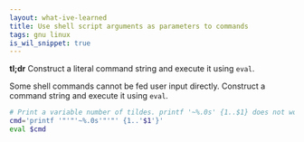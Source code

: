 ```yaml
---
layout: what-ive-learned
title: Use shell script arguments as parameters to commands
tags: gnu linux
is_wil_snippet: true
---
```

**tl;dr** Construct a literal command string and execute it using `eval`.

Some shell commands cannot be fed user input directly. Construct a command string and execute it using `eval`.

```sh
# Print a variable number of tildes. printf '~%.0s' {1..$1} does not work.
cmd='printf '"'"'~%.0s'"'"' {1..'$1'}'
eval $cmd
```
